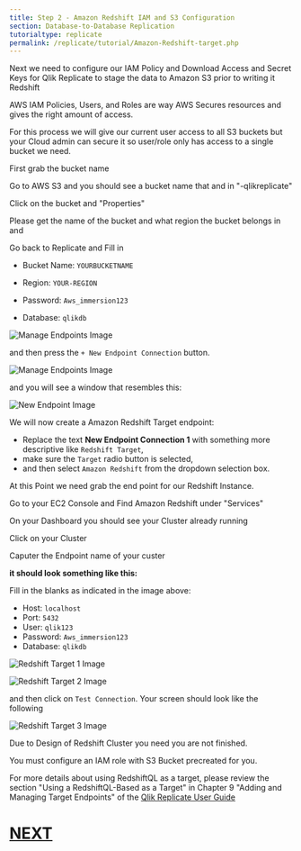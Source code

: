 ```yaml
---
title: Step 2 - Amazon Redshift IAM and S3 Configuration 
section: Database-to-Database Replication
tutorialtype: replicate
permalink: /replicate/tutorial/Amazon-Redshift-target.php
---
```


Next we need to configure our IAM Policy and Download Access and Secret Keys for Qlik Replicate to stage the data to Amazon S3 prior to writing it Redshift

AWS IAM Policies, Users, and Roles are way AWS Secures resources and gives the right amount of access.

For this process we will give our current user access to all S3 buckets but your Cloud admin can secure it so user/role only has access to a single bucket we need.

First grab the bucket name

Go to AWS S3 and you should see a bucket name that and in "-qlikreplicate"

Click on the bucket and "Properties"

Please get the name of the bucket and what region the bucket belongs in and 

Go back to Replicate and Fill in 

* Bucket Name: `YOURBUCKETNAME`
* Region: `YOUR-REGION`



* Password: `Aws_immersion123`
* Database: `qlikdb`


![Manage Endpoints Image](/images/manage-endpoints.png)

and then press the `+ New Endpoint Connection` button.


![Manage Endpoints Image](/images/add-new-endpoint-2.png)

and you will see a window that resembles this:

![New Endpoint Image](/images/new-endpoint.png)

We will now create a Amazon Redshift Target endpoint:
* Replace the text **New Endpoint Connection 1** with something more descriptive
like  `Redshift Target`,
* make sure the `Target` radio button is selected,
* and then select `Amazon Redshift` from the dropdown selection box.

At this Point we need grab  the end point for our Redshift Instance.

Go to your EC2 Console and Find Amazon Redshift under "Services"

On your Dashboard you should see your Cluster already running

Click on your Cluster

Caputer the Endpoint name of your custer

__it should look something like this:__

Fill in the blanks as indicated in the image above:
* Host: `localhost`
* Port: `5432`
* User: `qlik123`
* Password: `Aws_immersion123`
* Database: `qlikdb`

![Redshift Target 1 Image](/images/Redshift-trg-1.png)

![Redshift Target 2 Image](/images/Redshift-trg-2.png)

and then click on `Test Connection`. Your screen should look like the following

![Redshift Target 3 Image](/images/Redshift-trg-3.png)

Due to Design of Redshift Cluster you need you are not finished. 

You must configure an IAM role with S3 Bucket precreated for you.


For more details about using RedshiftQL as a target, please review the section 
"Using a RedshiftQL-Based as a Target" in Chapter 9 "Adding and Managing Target Endpoints" of the
[Qlik Replicate User Guide](/files/Qlik_Replicate_User_Guide.pdf)

 # [NEXT](../db-config-task)